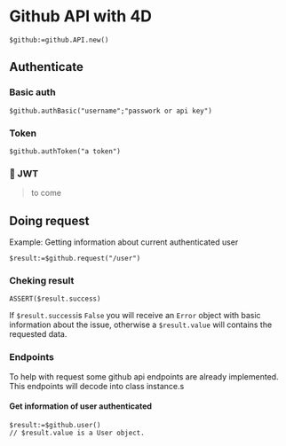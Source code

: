 
# Github API with 4D

```4d
$github:=github.API.new()
```

## Authenticate

### Basic auth

```4d
$github.authBasic("username";"passwork or api key")
```

### Token

```4d
$github.authToken("a token")
```

### 🚧 JWT

> to come

## Doing request

Example: Getting information about current authenticated user

```4d
$result:=$github.request("/user")
```

### Cheking result

```4d
ASSERT($result.success)
```

If `$result.success`is `False` you will receive an `Error` object with basic information about the issue, otherwise a `$result.value` will contains the requested data.

### Endpoints

To help with request some github api endpoints are already implemented. This endpoints will decode into class instance.s

#### Get information of user authenticated

```4d
$result:=$github.user()
// $result.value is a User object.
```
